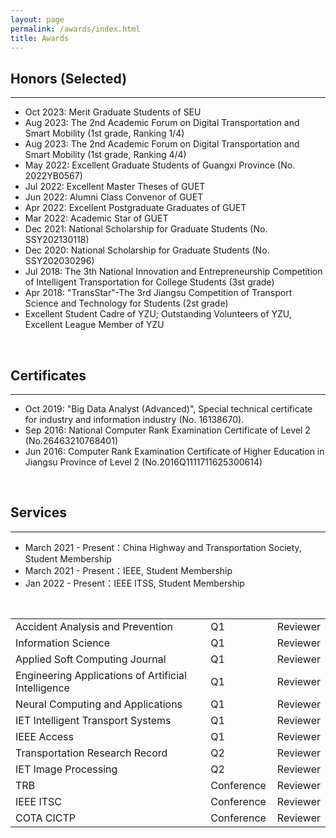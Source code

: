 ```yaml
---
layout: page
permalink: /awards/index.html
title: Awards
---
```


## Honors (Selected)
---
- Oct 2023:    Merit Graduate Students of SEU
- Aug 2023:   The 2nd Academic Forum on Digital Transportation and Smart Mobility (1st grade, Ranking 1/4)
- Aug 2023:   The 2nd Academic Forum on Digital Transportation and Smart Mobility (1st grade, Ranking 4/4)
- May 2022:  Excellent Graduate Students of Guangxi Province (No. 2022YB0567)
- Jul 2022:     Excellent Master Theses of GUET
- Jun 2022:    Alumni Class Convenor of GUET
- Apr 2022:   Excellent Postgraduate Graduates of GUET
- Mar 2022:   Academic Star of GUET
- Dec 2021:   National Scholarship for Graduate Students (No. SSY202130118)
- Dec 2020:   National Scholarship for Graduate Students (No. SSY202030296)
- Jul 2018:     The 3th National Innovation and Entrepreneurship Competition of Intelligent Transportation for College Students (3st grade)
- Apr 2018:   "TransStar"-The 3rd Jiangsu Competition of Transport Science and Technology for Students (2st grade)
- Excellent Student Cadre of YZU; Outstanding Volunteers of YZU, Excellent League Member of YZU 

<br>

## Certificates
---
- Oct 2019:  "Big Data Analyst (Advanced)", Special technical certificate for industry and information industry (No. 16138670).
- Sep 2016:  National Computer Rank Examination Certificate of Level 2 (No.26463210768401)
- Jun 2016:  Computer Rank Examination Certificate of Higher Education in Jiangsu Province of Level 2 (No.2016Q1111711625300614)

<br>

## Services
---
- March 2021 - Present：China Highway and Transportation Society, Student Membership
- March 2021 - Present：IEEE, Student Membership
- Jan 2022 - Present：IEEE ITSS, Student Membership

<br>
<table>
  <tr>
    <td>Accident Analysis and Prevention</td>
    <td style="padding-left: 10px; padding-right: 10px;">Q1</td>
    <td>Reviewer</td>
  </tr>
  <tr>
    <td>Information Science</td>
    <td style="padding-left: 10px; padding-right: 10px;">Q1</td>
    <td>Reviewer</td>
  </tr>
  <tr>
    <td>Applied Soft Computing Journal</td>
    <td style="padding-left: 10px; padding-right: 10px;">Q1</td>
    <td>Reviewer</td>
  </tr>
  <tr>
    <td>Engineering Applications of Artificial Intelligence</td>
    <td style="padding-left: 10px; padding-right: 10px;">Q1</td>
    <td>Reviewer</td>
  </tr>
  <tr>
    <td>Neural Computing and Applications</td>
    <td style="padding-left: 10px; padding-right: 10px;">Q1</td>
    <td>Reviewer</td>
  </tr>
  <tr>
    <td>IET Intelligent Transport Systems</td>
    <td style="padding-left: 10px; padding-right: 10px;">Q1</td>
    <td>Reviewer</td>
  </tr>
  <tr>
    <td>IEEE Access</td>
    <td style="padding-left: 10px; padding-right: 10px;">Q1</td>
    <td>Reviewer</td>
  </tr>
  <tr>
    <td>Transportation Research Record</td>
    <td style="padding-left: 10px; padding-right: 10px;">Q2</td>
    <td>Reviewer</td>
  </tr>
  <tr>
    <td>IET Image Processing</td>
    <td style="padding-left: 10px; padding-right: 10px;">Q2</td>
    <td>Reviewer</td>
  </tr>
  <tr>
    <td>TRB</td>
    <td style="padding-left: 10px; padding-right: 10px;">Conference</td>
    <td>Reviewer</td>
  </tr>
  <tr>
    <td>IEEE ITSC</td>
    <td style="padding-left: 10px; padding-right: 10px;">Conference</td>
    <td>Reviewer</td>
  </tr>
  <tr>
    <td>COTA CICTP</td>
    <td style="padding-left: 10px; padding-right: 10px;">Conference</td>
    <td>Reviewer</td>
  </tr>
</table>

<br>
